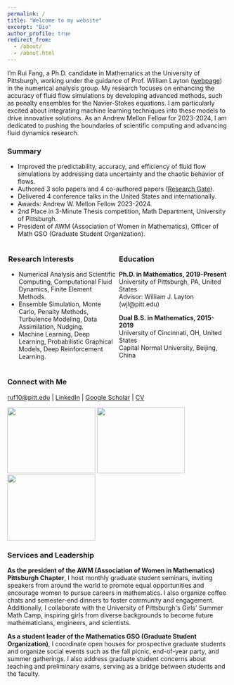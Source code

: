 ```yaml
---
permalink: /
title: "Welcome to my website"
excerpt: "Bio"
author_profile: true
redirect_from: 
  - /about/
  - /about.html
---
```


I’m Rui Fang, a Ph.D. candidate in Mathematics at the University of Pittsburgh, working under the guidance of Prof. William Layton ([webpage](https://www.mathematics.pitt.edu/people/ant-73)) in the numerical analysis group. My research focuses on enhancing the accuracy of fluid flow simulations by developing advanced methods, such as penalty ensembles for the Navier-Stokes equations. I am particularly excited about integrating machine learning techniques into these models to drive innovative solutions. As an Andrew Mellon Fellow for 2023-2024, I am dedicated to pushing the boundaries of scientific computing and advancing fluid dynamics research.

### Summary
- Improved the predictability, accuracy, and efficiency of fluid flow simulations by addressing data uncertainty and the chaotic behavior of flows.
- Authored 3 solo papers and 4 co-authored papers ([Research Gate](https://www.researchgate.net/profile/Rui-Fang-39)).
- Delivered 4 conference talks in the United States and internationally. 
- Awards: Andrew W. Mellon Fellow 2023-2024.
- 2nd Place in 3-Minute Thesis competition, Math Department, University of Pittsburgh.
- President of AWM (Association of Women in Mathematics), Officer of Math GSO (Graduate Student Organization).

<div style="display: flex;">
<div style="flex: 1; padding: 2px;">
<h3>Research Interests</h3>
<ul>
  <li>Numerical Analysis and Scientific Computing, Computational Fluid Dynamics, Finite Element Methods. </li>
  <li>Ensemble Simulation, Monte Carlo, Penalty Methods, Turbulence Modeling, Data Assimilation, Nudging. </li>
  <li>Machine Learning, Deep Learning, Probabilistic Graphical Models, Deep Reinforcement Learning. </li>
</ul>
</div>

<div style="flex: 1; padding: 2px;">
<h3>Education</h3>
<p><strong>Ph.D. in Mathematics, 2019-Present</strong><br>
University of Pittsburgh, PA, United States<br>
Advisor: William J. Layton (wjl@pitt.edu)</p>

<p><strong>Dual B.S. in Mathematics, 2015-2019</strong><br>
University of Cincinnati, OH, United States<br>
Capital Normal University, Beijing, China</p>
</div>
</div>

### Connect with Me
[ruf10@pitt.edu](mailto:ruf10@pitt.edu) | [LinkedIn](https://www.linkedin.com/in/ruf10/) | [Google Scholar](https://scholar.google.com/citations?user=W9GY0i0AAAAJ&hl=en) | [CV](https://ruf10.github.io/CV_RuiFang.pdf)

<img src="{{ site.url }}{{ site.baseurl }}/images/rui-single.jpg" style="width: 200px; height: 150px; object-fit: cover;" />
<img src="{{ site.url }}{{ site.baseurl }}/images/rui-ammcs.png" style="width: 200px; height: 150px; object-fit: cover;" />
<img src="{{ site.url }}{{ site.baseurl }}/images/finite_element_circus.jpg" style="width: 200px; height: 150px; object-fit: cover;" />

### Services and Leadership
**As the president of the AWM (Association of Women in Mathematics) Pittsburgh Chapter**, I host monthly graduate student seminars, inviting speakers from around the world to promote equal opportunities and encourage women to pursue careers in mathematics. I also organize coffee chats and semester-end dinners to foster community and engagement. Additionally, I collaborate with the University of Pittsburgh's Girls' Summer Math Camp, inspiring girls from diverse backgrounds to become future mathematicians, engineers, and scientists.

**As a student leader of the Mathematics GSO (Graduate Student Organization)**, I coordinate open houses for prospective graduate students and organize social events such as the fall picnic, end-of-year party, and summer gatherings. I also address graduate student concerns about teaching and preliminary exams, serving as a bridge between students and the faculty.












